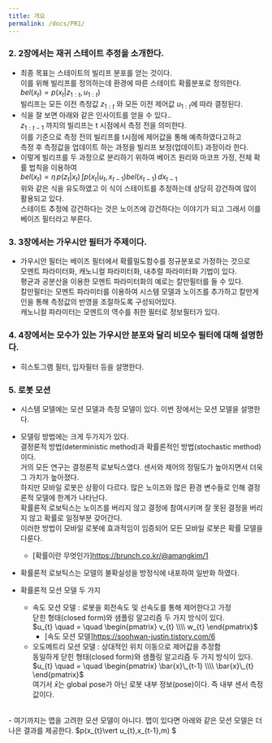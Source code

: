```yaml
---
title: 개요
permalink: /docs/PR1/
---
```



### 2. 2장에서는 재귀 스테이트 추정을 소개한다.  

- 최종 목표는 스테이트의 빌리프 분포를 얻는 것이다.  
  이를 위해 빌리프를 정의하는데 환경에 따른 스테이트 확률분포로 정의한다.  
  $bel(x_{t}) = p(x_{t}\vert z_{1:t},u_{1:t})$  
  빌리프는 모든 이전 측정값 $z_{1:t}$ 와 모든 이전 제어값 $u_{1:t}$에 따라 결정된다.  
- 식을 잘 보면 아래와 같은 인사이트를 얻을 수 있다..  
  $z_{1:t-1}$ 까지의 빌리프는 t 시점에서 측정 전을 의미한다.  
  이를 기준으로 측정 전의 빌리프를 t시점에 제어값을 통해 예측하였다고하고  
  측정 후 측정값을 업데이트 하는 과정을 빌리프 보정(업데이트) 과정이라 한다.  
- 이렇게 빌리프를 두 과정으로 분리하기 위하여 베이즈 원리와 마코프 가정, 전체 확률 법칙을 이용하여  
  $bel(x_{t}) = \eta\, p(z_{t}\vert x_{t}) \,\int p(x_{t}\vert u_{t},x_{t-1}) bel(x_{t-1})\,dx_{t-1}$  
  위와 같은 식을 유도하였고 이 식이 스테이트를 추정하는데 상당히 강건하여 많이 활용되고 있다.  
  스테이트 추정에 강건하다는 것은 노이즈에 강건하다는 이야기가 되고 그래서 이를 베이즈 필터라고 부른다.  
  
### 3. 3장에서는 가우시안 필터가 주제이다.  
- 가우시안 필터는 베이즈 필터에서 확률밀도함수를 정규분포로 가정하는 것으로  
  모멘트 파라미터화, 캐노니컬 파라미터화, 내추럴 파라미터화 기법이 있다.  
  평균과 공분산을 이용한 모멘트 파라미터화의 예로는 칼만필터를 들 수 있다.  
  칼만필터는 모멘트 파라미터를 이용하여 시스템 모델과 노이즈를 추가하고 칼만게인을 통해 측정값의 반영을 조절하도록 구성되어있다.  
  캐노니컬 파라미터는 모멘트의 역수를 취한 필터로 정보필터가 있다.  

### 4. 4장에서는 모수가 있는 가우시안 분포와 달리 비모수 필터에 대해 설명한다.  
- 히스토그램 필터, 입자필터 등을 설명한다.  

### 5. 로봇 모션  
- 시스템 모델에는 모션 모델과 측정 모델이 있다. 이번 장에서는 모션 모델을 설명한다.  
- 모델링 방법에는 크게 두가지가 있다.  
  결정론적 방법(deterministic method)과 확률론적인 방법(stochastic method) 이다.  
  거의 모든 연구는 결정론적 로보틱스였다. 센서와 제어의 정밀도가 높아지면서 더욱 그 가치가 높아졌다.  
  하지만 모바일 로봇은 상황이 다르다. 많은 노이즈와 많은 환경 변수들로 인해 결정론적 모델에 한계가 나타난다.  
  확률론적 로보틱스는 노이즈를 버리지 않고 결정에 참여시키며 잘 못된 결정을 버리지 않고 확률로 일정부분 갖어간다.  
  이러한 방법이 모바일 로봇에 효과적임이 임증되어 모든 모바일 로봇은 확률 모델을 다룬다.  
  - [확률이란 무엇인가]https://brunch.co.kr/@amangkim/1  
- 확률론적 로보틱스는 모델의 불확실성을 방정식에 내포하여 일반화 하였다.  

- 확률론적 모션 모델 두 가지  
  - 속도 모션 모델 : 로봇을 회전속도 및 선속도를 통해 제어한다고 가정  
    닫힌 형태(closed form)와 샘플링 알고리즘 두 가지 방식이 있다.  
    $u_{t} \quad = \quad \begin{pmatrix} v_{t} \\\\ w_{t} \end{pmatrix}$  
    - [속도 모션 모델]https://soohwan-justin.tistory.com/6  
  - 오도메트리 모션 모델 : 상대적인 위치 이동으로 제어값을 추정함  
    동일하게 닫힌 형태(closed form)와 샘플링 알고리즘 두 가지 방식이 있다.  
    $u_{t} \quad = \quad \begin{pmatrix} \bar{x}\_{t-1} \\\\ \bar{x}\_{t} \end{pmatrix}$  
    여기서 $\bar{x}$는 global pose가 아닌 로봇 내부 정보(pose)이다. 즉 내부 센서 측정 값이다.  
<br>  
- 여기까지는 맵을 고려한 모션 모델이 아니다.  
  맵이 있다면 아래와 같은 모션 모델은 더 나은 결과를 제공한다.  
  $p(x_{t}\vert u_{t},x_{t-1},m) $  
  
    




